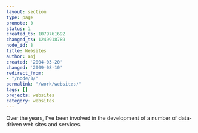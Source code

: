 ```yaml
---
layout: section
type: page
promote: 0
status: 1
created_ts: 1079761692
changed_ts: 1249918789
node_id: 8
title: Websites
author: anj
created: '2004-03-20'
changed: '2009-08-10'
redirect_from:
- "/node/8/"
permalink: "/work/websites/"
tags: []
projects: websites
category: websites
---
```


Over the years, I've been involved in the development of a number of data-driven web sites and services.
